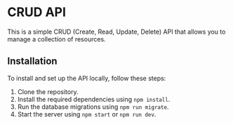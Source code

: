 CRUD API
=====================
This is a simple CRUD (Create, Read, Update, Delete) API that allows you to manage a collection of resources.

## Installation
To install and set up the API locally, follow these steps:

1. Clone the repository.
2. Install the required dependencies using `npm install`.
3. Run the database migrations using `npm run migrate`.
4. Start the server using `npm start` or `npm run dev`.